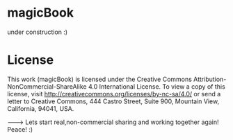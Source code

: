 magicBook
=========

under construction :)



License
=========

This work (magicBook) is licensed under the Creative Commons Attribution-NonCommercial-ShareAlike 4.0 International License. 
To view a copy of this license, 
visit http://creativecommons.org/licenses/by-nc-sa/4.0/ 
or send a letter to Creative Commons, 444 Castro Street, Suite 900, Mountain View, California, 94041, USA.


---> Lets start real,non-commercial sharing and working together again! Peace! :)

